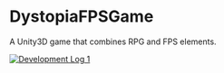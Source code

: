 # DystopiaFPSGame
A Unity3D game that combines RPG and FPS elements.

[![Development Log 1](https://i1.ytimg.com/vi/GO_xFtzjB2s/maxresdefault.jpg)](https://www.youtube.com/watch?v=GO_xFtzjB2s)
